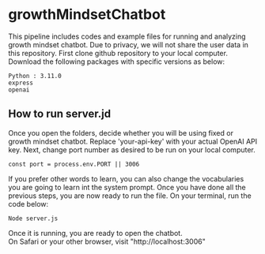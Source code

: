 # growthMindsetChatbot

This pipeline includes codes and example files for running and analyzing growth mindset chatbot. Due to privacy, we will not share the user data in this repository. 
First clone github repository to your local computer. 
Download the following packages with specific versions as below: 

    Python : 3.11.0
    express
    openai

## How to run server.jd
Once you open the folders, decide whether you will be using fixed or growth mindset chatbot. 
Replace 'your-api-key' with your actual OpenAI API key. 
Next, change port number as desired to be run on your local computer. 
```
const port = process.env.PORT || 3006
```
If you prefer other words to learn, you can also change the vocabularies you are going to learn int the system prompt. 
Once you have done all the previous steps, you are now ready to run the file. On your terminal, run the code below: 
```
Node server.js 
```
Once it is running, you are ready to open the chatbot.  
On Safari or your other browser, visit "http://localhost:3006"
